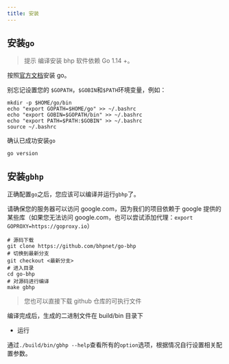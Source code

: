 ```yaml
---
title: 安装
---
```


## 安装`go`

> 提示
> 编译安装 bhp 软件依赖 Go 1.14 +。

按照[官方文档](https://golang.org/doc/install)安装 go。

别忘记设置您的 `$GOPATH`，`$GOBIN`和`$PATH`环境变量，例如：

```shell
mkdir -p $HOME/go/bin
echo "export GOPATH=$HOME/go" >> ~/.bashrc
echo "export GOBIN=$GOPATH/bin" >> ~/.bashrc
echo "export PATH=$PATH:$GOBIN" >> ~/.bashrc
source ~/.bashrc
```

确认已成功安装`go`

```shell
go version
```

## 安装`gbhp`

正确配置`go`之后，您应该可以编译并运行`gbhp`了。

请确保您的服务器可以访问 google.com，因为我们的项目依赖于 google 提供的某些库（如果您无法访问 google.com，也可以尝试添加代理：`export GOPROXY=https://goproxy.io`）

```shell
# 源码下载
git clone https://github.com/bhpnet/go-bhp
# 切换到最新分支
git checkout <最新分支>
# 进入目录
cd go-bhp
# 对源码进行编译
make gbhp
```

> 您也可以直接下载 github 仓库的可执行文件

编译完成后，生成的二进制文件在 build/bin 目录下

- 运行

通过`./build/bin/gbhp --help`查看所有的`option`选项，根据情况自行设置相关配置参数。
